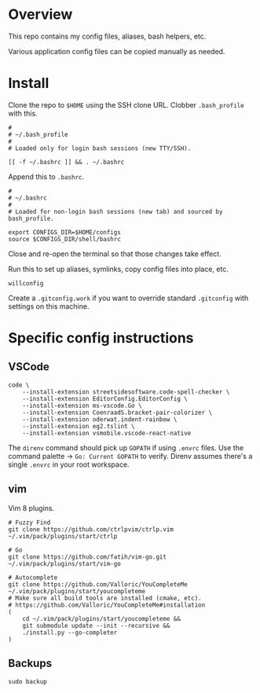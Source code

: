 # Overview

This repo contains my config files, aliases, bash helpers, etc.

Various application config files can be copied manually as needed.

# Install

Clone the repo to `$HOME` using the SSH clone URL. Clobber `.bash_profile` with this.

```
#
# ~/.bash_profile
#
# Loaded only for login bash sessions (new TTY/SSH).

[[ -f ~/.bashrc ]] && . ~/.bashrc
```

Append this to `.bashrc`.

```
#
# ~/.bashrc
#
# Loaded for non-login bash sessions (new tab) and sourced by bash_profile.

export CONFIGS_DIR=$HOME/configs
source $CONFIGS_DIR/shell/bashrc
```

Close and re-open the terminal so that those changes take effect.

Run this to set up aliases, symlinks, copy config files into place, etc.

```
willconfig
```

Create a `.gitconfig.work` if you want to override standard `.gitconfig` with settings on this machine.

# Specific config instructions

## VSCode

```
code \
	--install-extension streetsidesoftware.code-spell-checker \
	--install-extension EditorConfig.EditorConfig \
	--install-extension ms-vscode.Go \
	--install-extension CoenraadS.bracket-pair-colorizer \
	--install-extension oderwat.indent-rainbow \
	--install-extension eg2.tslint \
	--install-extension vsmobile.vscode-react-native
```

The `direnv` command should pick up `GOPATH` if using `.envrc` files. Use the command palette -> `Go: Current GOPATH` to verify. Direnv assumes there's a single `.envrc` in your root workspace.

## vim

Vim 8 plugins.

```
# Fuzzy Find
git clone https://github.com/ctrlpvim/ctrlp.vim ~/.vim/pack/plugins/start/ctrlp

# Go
git clone https://github.com/fatih/vim-go.git ~/.vim/pack/plugins/start/vim-go

# Autocomplete
git clone https://github.com/Valloric/YouCompleteMe ~/.vim/pack/plugins/start/youcompleteme
# Make sure all build tools are installed (cmake, etc).
# https://github.com/Valloric/YouCompleteMe#installation
(
	cd ~/.vim/pack/plugins/start/youcompleteme &&
	git submodule update --init --recursive &&
	./install.py --go-completer
)
```

## Backups

```
sudo backup
```


